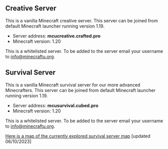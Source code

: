 ## Creative Server

This is a vanilla Minecraft creative server. This server can be joined from default Minecraft launcher running version 1.19.

* Server address: **mcucreative.crafted.pro**
* Minecraft version: 1.20

This is a whitelisted server. To be added to the server email your username to info@minecraftu.org. 

## Survival Server

This is a vanilla Minecraft survival server for our more advanced Minecrafters. This server can be joined from default Minecraft launcher running version 1.19.

* Server address: **mcusurvival.cubed.pro**
* Minecraft version: 1.20

This is a whitelisted server. To be added to the server email your username to info@minecraftu.org.

[Here is a map of the currently explored survival server map](world.png) [updated 06/10/2023]
